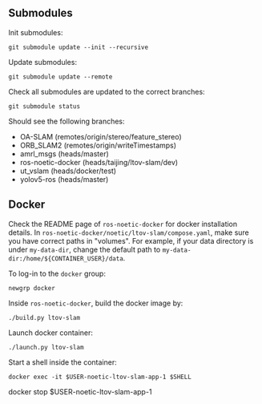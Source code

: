 ## Submodules
Init submodules:
```
git submodule update --init --recursive
```
Update submodules:
```
git submodule update --remote
```
Check all submodules are updated to the correct branches:
```
git submodule status
```
Should see the following branches:
* OA-SLAM (remotes/origin/stereo/feature_stereo)
* ORB_SLAM2 (remotes/origin/writeTimestamps)
* amrl_msgs (heads/master)
* ros-noetic-docker (heads/taijing/ltov-slam/dev)
* ut_vslam (heads/docker/test)
* yolov5-ros (heads/master)

## Docker
Check the README page of `ros-noetic-docker` for docker installation details. In `ros-noetic-docker/noetic/ltov-slam/compose.yaml`, make sure you have correct paths in "volumes". For example, if your data directory is under `my-data-dir`, change the default path to `my-data-dir:/home/${CONTAINER_USER}/data`.
 
To log-in to the `docker` group:
```
newgrp docker
```
Inside `ros-noetic-docker`, build the docker image by:
```
./build.py ltov-slam
```
Launch docker container:
```
./launch.py ltov-slam
```
Start a shell inside the container: 
```
docker exec -it $USER-noetic-ltov-slam-app-1 $SHELL
```
docker stop $USER-noetic-ltov-slam-app-1
```
